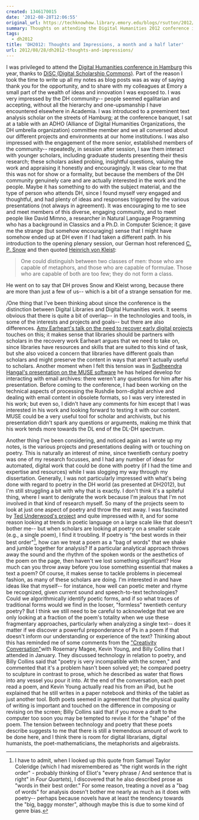 ```yaml
---
created: 1346170015
date: '2012-08-28T12:06:55'
original_url: https://techknowhow.library.emory.edu/blogs/rsutton/2012/08/28/dh2012-thoughts-and-impressions
summary: Thoughts on attending the Digital Humanities 2012 conference in Hamburg, DHers as those capable of metaphor and formulae, and poetry in DH.
tags:
  - dh2012
title: 'DH2012: Thoughts and Impressions, a month and a half later'
url: 2012/08/28/dh2012-thoughts-and-impressions/
---
```


I was privileged to attend the [Digital Humanities conference in Hamburg](http://www.dh2012.uni-hamburg.de/) this year, thanks to [DiSC (Digital Scholarship Commons)](http://web.library.emory.edu/disc). Part of the reason I took the time to write up all my notes as blog posts was as way of saying thank you for the opportunity, and to share with my colleagues at Emory a small part of the wealth of ideas and innovation I was exposed to. I was very impressed by the DH community-- people seemed egalitarian and accepting, without all the hierarchy and one-upsmanship I have encountered elsewhere in Academia. I was introduced to a preeminent text analysis scholar on the streets of Hamburg; at the conference banquet, I sat at a table with an ADHO (Alliance of Digital Humanities Organizations, the DH umbrella organization) committee member and we all conversed about our different projects and environments at our home institutions. I was also impressed with the engagement of the more senior, established members of the community-- repeatedly, in session after session, I saw them interact with younger scholars, including graduate students presenting their thesis research; these scholars asked probing, insightful questions, valuing the work and appraising it honestly and encouragingly. It was clear to me that this was not for show or a formality, but because the members of the DH community genuinely care and are actually interested in the work and the people. Maybe it has something to do with the subject material, and the type of person who attends DH, since I found myself very engaged and thoughtful, and had plenty of ideas and responses triggered by the various presentations (not always in agreement). It was encouraging to me to see and meet members of this diverse, engaging community, and to meet people like David Mimno, a researcher in Natural Language Programming who has a background in Classics and a Ph.D. in Computer Science; it gave me the strange (but somehow encouraging) sense that I might have somehow ended up at DH even if I had taken a different path.  In his introduction to the opening plenary session, our German host referenced [C. P. Snow](http://en.wikipedia.org/wiki/C._P._Snow) and then quoted [Heinrich von Kleist](http://en.wikipedia.org/wiki/Heinrich_von_Kleist):

>One could distinguish between two classes of men: those who are capable of metaphors, and those who are capable of formulae. Those who are capable of both are too few; they do not form a class.

He went on to say that DH proves Snow and Kleist wrong, because there are more than just a few of us-- which is a bit of a strange sensation for me.

/One thing that I've been thinking about since the conference is the distinction between Digital Libraries and Digital Humanities work. It seems obvious that there is quite a bit of overlap-- in the technologies and tools, in some of the interests and projects and goals-- but there are also differences.  [Amy Earheart's talk on the need to recover early digital projects](/dh2012/dh2012-lp18-july-19-3d-poetry-recovering-digital-canon-and-code-camps/#recovering-canon) touches on this; it makes sense that libraries should be partners with scholars in the recovery work Earheart argues that we need to take on, since libraries have resources and skills that are suited to this kind of task, but she also voiced a concern that libraries have different goals than scholars and might preserve the content in ways that aren't actually useful to scholars.  Another moment when I felt this tension was in [Sudheendra Hangal's presentation on the MUSE software](/dh2012/dh2012-lp-28-july-20-email-archives-recognizing-thought-and-speech-representation-and-author-analysis/#email-archives) he has helped develop for interacting with email archives: there weren't any questions for him after his presentation.  Before coming to the conference, I had been working on the technical aspects of processing the Rushdie born-digital archive and dealing with email content in obsolete formats, so I was very interested in his work; but even so, I didn't have any comments for him except that I was interested in his work and looking forward to testing it with our content.  MUSE could be a very useful tool for scholar and archivists, but his presentation didn't spark any questions or arguments, making me think that his work tends more towards the DL end of the DL-DH spectrum.

Another thing I've been considering, and noticed again as I wrote up my notes, is the various projects and presentations dealing with or touching on poetry. This is naturally an interest of mine, since twentieth century poetry was one of my research focusses, and I had any number of ideas for automated, digital work that could be done with poetry (if I had the time and expertise and resources) while I was slogging my way through my dissertation.  Generally, I was not particularly impressed with what's being done with regard to poetry in the DH world (as presented at DH2012), but I'm still struggling a bit with why that is exactly.  I don't think it's a spiteful thing, where I want to denigrate the work because I'm jealous that I'm not involved in that kind of research myself. So many of the projects seem to look at just one aspect of poetry and throw the rest away.   I was fascinated by [Ted Underwood's project](/dh2012/dh2012-lp07-july-18-visualizing-poetry-the-english-language-and-vocabulary-in-genre-over-time/#genre-differentiation) and quite impressed with it, and for some reason looking at trends in poetic language on a large scale like that doesn't bother me-- but when scholars are looking at poetry on a smaller scale (e.g., a single poem), I find it troubling.  If poetry is "the best words in their best order"[^1], how can we treat a poem as a "bag of words" that we shake and jumble together for analysis?  If a particular analytical approach throws away the sound and the rhythm of the spoken words or the aesthetics of the poem on the page, then haven't we lost something significant? How much can you throw away before you lose something essential that makes a text a poem? Of course, it makes sense to tackle problems in piecemeal fashion, as many of these scholars are doing. I'm interested in and have ideas like that myself-- for instance, how well can poetic meter and rhyme be recognized, given current sound and speech-to-text technologies? Could we algorithmically identify poetic forms, and if so what traces of traditional forms would we find in the looser, "formless" twentieth century poetry? But I think we still need to be careful to acknowledge that we are only looking at a fraction of the poem's totality when we use these fragmentary approaches, particularly when analyzing a single text-- does it matter if we discover a powerful preponderance of Ps in a poem if that doesn't inform our understanding or experience of the text? Thinking about this has reminded me of some comments from the ["Creativity Conversation"](http://creativity.emory.edu/programs/creativity-conversations/index.html)with Rosemary Magee, Kevin Young, and Billy Collins that I attended in January. They discussed technology in relation to poetry, and Billy Collins said that "poetry is very incompatible with the screen," and commented that it's a problem hasn't been solved yet; he compared poetry to sculpture in contrast to prose, which he described as water that flows into any vessel you pour it into. At the end of the conversation, each poet read a poem, and Kevin Young actually read his from an iPad, but he explained that he still writes in a paper notebook and thinks of the tablet as just another tool. Both poets seemed in agreement that the physical quality of writing is important and touched on the difference in composing or revising on the screen; Billy Collins said that if you move a draft to the computer too soon you may be tempted to revise it for the "shape" of the poem. The tension between technology and poetry that these poets describe suggests to me that there is still a tremendous amount of work to be done here, and I think there is room for digital librarians, digital humanists, the poet-mathematicians, the metaphorists and algebraists.

[^1]: I have to admit, when I looked up this quote from Samuel Taylor Coleridge (which I had misremembered as "the right words in the right order" - probably thinking of Eliot's "every phrase / And sentence that is right" in _Four Quartets_), I discovered that he also described prose as "words in their best order." For some reason, treating a novel as a "bag of words" for analysis doesn't bother me nearly as much as it does with poetry-- perhaps because novels have at least the tendency towards the "big, baggy monster", although maybe this is due to some kind of genre bias.